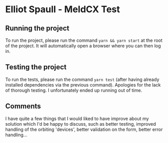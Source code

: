 # Elliot Spaull - MeldCX Test

## Running the project

To run the project, please run the command `yarn && yarn start` at the root of the project. It will automatically open a browser where you can then log in.

## Testing the project

To run the tests, please run the command `yarn test` (after having already installed dependencies via the previous command). Apologies for the lack of thorough testing. I unfortunately ended up running out of time.

## Comments

I have quite a few things that I would liked to have improve about my solution which I'd be happy to discuss, such as better testing, improved handling of the orbiting 'devices', better validation on the form, better error handling...
